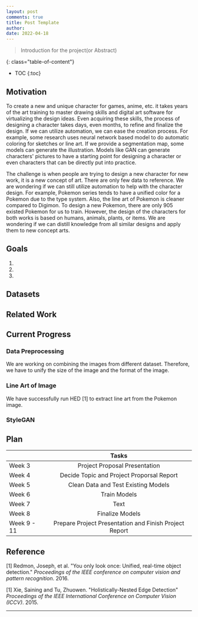 ```yaml
---
layout: post
comments: true
title: Post Template
author: 
date: 2022-04-18
---
```



> Introduction for the project(or Abstract)

<!--more-->
{: class="table-of-content"}
* TOC
{:toc}

## Motivation
To create a new and unique character for games, anime, etc. it takes years of the art training to master drawing skills and digital art software for virtualizing the design ideas. Even acquiring these skills, the process of designing a character takes days, even months, to refine and finalize the design. If we can utilize automation, we can ease the creation process. For example, some research uses neural network based model to do automatic coloring for sketches or line art. If we provide a segmentation map, some models can generate the illustration. Models like GAN can generate characters' pictures to have a starting point for designing a character or even characters that can be directly put into practice.

The challenge is when people are trying to design a new character for new work, it is a new concept of art. There are only few data to reference. We are wondering if we can still utilize automation to help with the character design. For example, Pokemon series tends to have a unified color for a Pokemon due to the type system. Also, the line art of Pokemon is cleaner compared to Digimon. To design a new Pokemon, there are only 905 existed Pokemon for us to train. However, the design of the characters for both works is based on humans, animals, plants, or items. We are wondering if we can distill knowledge from all similar designs and apply them to new concept arts.


## Goals
1. 
2. 
3. 

## Datasets


## Related Work





## Current Progress

### Data Preprocessing
We are working on combining the images from different dataset. Therefore, we have to unify the size of the image and the format of the image. 


### Line Art of Image
We have successfully run HED [1] to extract line art from the Pokemon image.



### StyleGAN




## Plan
|             | Tasks    |
| :---        |    :----:   | 
| Week 3        | Project Proposal Presentation |
| Week 4        | Decide Topic and Project Proporsal Report  |
| Week 5        | Clean Data and Test Existing Models |
| Week 6        | Train Models |
| Week 7        | Text        |
| Week 8        | Finalize Models |
| Week 9 - 11   | Prepare Project Presentation and Finish Project Report |


## Reference

[1] Redmon, Joseph, et al. "You only look once: Unified, real-time object detection." *Proceedings of the IEEE conference on computer vision and pattern recognition*. 2016.

[1] Xie, Saining and Tu, Zhuowen. "Holistically-Nested Edge Detection" *Proceedings of the IEEE International Conference on Computer Vision (ICCV)*. 2015.





---
